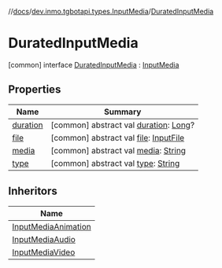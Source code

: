 //[docs](../../../index.md)/[dev.inmo.tgbotapi.types.InputMedia](../index.md)/[DuratedInputMedia](index.md)



# DuratedInputMedia  
 [common] interface [DuratedInputMedia](index.md) : [InputMedia](../-input-media/index.md)   


## Properties  
  
|  Name |  Summary | 
|---|---|
| <a name="dev.inmo.tgbotapi.types.InputMedia/DuratedInputMedia/duration/#/PointingToDeclaration/"></a>[duration](duration.md)| <a name="dev.inmo.tgbotapi.types.InputMedia/DuratedInputMedia/duration/#/PointingToDeclaration/"></a> [common] abstract val [duration](duration.md): [Long](https://kotlinlang.org/api/latest/jvm/stdlib/kotlin/-long/index.html)?   <br>|
| <a name="dev.inmo.tgbotapi.types.InputMedia/DuratedInputMedia/file/#/PointingToDeclaration/"></a>[file](index.md#%5Bdev.inmo.tgbotapi.types.InputMedia%2FDuratedInputMedia%2Ffile%2F%23%2FPointingToDeclaration%2F%5D%2FProperties%2F625018081)| <a name="dev.inmo.tgbotapi.types.InputMedia/DuratedInputMedia/file/#/PointingToDeclaration/"></a> [common] abstract val [file](index.md#%5Bdev.inmo.tgbotapi.types.InputMedia%2FDuratedInputMedia%2Ffile%2F%23%2FPointingToDeclaration%2F%5D%2FProperties%2F625018081): [InputFile](../../dev.inmo.tgbotapi.requests.abstracts/-input-file/index.md)   <br>|
| <a name="dev.inmo.tgbotapi.types.InputMedia/DuratedInputMedia/media/#/PointingToDeclaration/"></a>[media](index.md#%5Bdev.inmo.tgbotapi.types.InputMedia%2FDuratedInputMedia%2Fmedia%2F%23%2FPointingToDeclaration%2F%5D%2FProperties%2F625018081)| <a name="dev.inmo.tgbotapi.types.InputMedia/DuratedInputMedia/media/#/PointingToDeclaration/"></a> [common] abstract val [media](index.md#%5Bdev.inmo.tgbotapi.types.InputMedia%2FDuratedInputMedia%2Fmedia%2F%23%2FPointingToDeclaration%2F%5D%2FProperties%2F625018081): [String](https://kotlinlang.org/api/latest/jvm/stdlib/kotlin/-string/index.html)   <br>|
| <a name="dev.inmo.tgbotapi.types.InputMedia/DuratedInputMedia/type/#/PointingToDeclaration/"></a>[type](index.md#%5Bdev.inmo.tgbotapi.types.InputMedia%2FDuratedInputMedia%2Ftype%2F%23%2FPointingToDeclaration%2F%5D%2FProperties%2F625018081)| <a name="dev.inmo.tgbotapi.types.InputMedia/DuratedInputMedia/type/#/PointingToDeclaration/"></a> [common] abstract val [type](index.md#%5Bdev.inmo.tgbotapi.types.InputMedia%2FDuratedInputMedia%2Ftype%2F%23%2FPointingToDeclaration%2F%5D%2FProperties%2F625018081): [String](https://kotlinlang.org/api/latest/jvm/stdlib/kotlin/-string/index.html)   <br>|


## Inheritors  
  
|  Name | 
|---|
| <a name="dev.inmo.tgbotapi.types.InputMedia/InputMediaAnimation///PointingToDeclaration/"></a>[InputMediaAnimation](../-input-media-animation/index.md)|
| <a name="dev.inmo.tgbotapi.types.InputMedia/InputMediaAudio///PointingToDeclaration/"></a>[InputMediaAudio](../-input-media-audio/index.md)|
| <a name="dev.inmo.tgbotapi.types.InputMedia/InputMediaVideo///PointingToDeclaration/"></a>[InputMediaVideo](../-input-media-video/index.md)|

